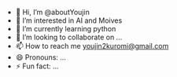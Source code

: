 - 👋 Hi, I’m @aboutYoujin
- 👀 I’m interested in AI and Moives
- 🌱 I’m currently learning python
- 💞️ I’m looking to collaborate on ...
- 📫 How to reach me youjin2kuromi@gmail.com
- 😄 Pronouns: ...
- ⚡ Fun fact: ...

<!---
aboutYoujin/aboutYoujin is a ✨ special ✨ repository because its `README.md` (this file) appears on your GitHub profile.
You can click the Preview link to take a look at your changes.
--->
